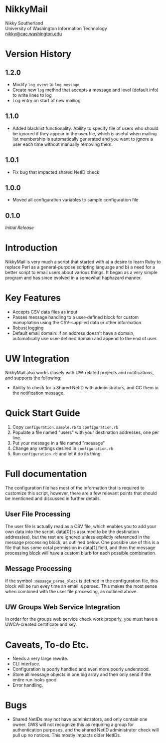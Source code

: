 # NikkyMail

Nikky Southerland  
University of Washington Information Technology  
nikky@cac.washington.edu  

# Version History

## 1.2.0

* Modify `log_event` to `log_message`
* Create new `log` method that accepts a message and level (default info) to write lines to log
* Log entry on start of new mailing

## 1.1.0

* Added blacklist functionality. Ability to specify file of users who should be ignored if they appear in the user file, which is useful when mailing list membership is automatically generated and you want to ignore a user each time without manually removing them.

## 1.0.1

* Fix bug that impacted shared NetID check

## 1.0.0

* Moved all configuration variables to sample configuration file

## 0.1.0

*Initial Release*

# Introduction

NikkyMail is very much a script that started with a) a desire to learn Ruby to replace Perl as a general-purpose scripting language and b) a need for a better script to email users about various things. It began as a very simple program and has since evolved in a somewhat haphazard manner.

# Key Features

* Accepts CSV data files as input
* Passes message handling to a user-defined block for custom manupliation using the CSV-supplied data or other information.
* Robust logging
* Default email domain: if an address doesn't have a domain, automatically use user-defined domain and append to the end of user.


# UW Integration

NikkyMail also works closely with UW-related projects and notifications, and supports the following:

* Ability to check for a Shared NetID with administrators, and CC them in the notification message.

# Quick Start Guide

1. Copy `configuration.sample.rb` to `configuration.rb`
2. Populate a file named "users" with your destination addresses, one per line. 
3. Put your message in a file named "message"
4. Change any settings desired in `configuration.rb`
5. Run `configuration.rb` and let it do its thing.

# Full documentation

The configuration file has most of the information that is required to customize this script, however, there are a few relevant points that should be mentioned and discussed in further details.

## User File Processing

The user file is actually read as a CSV file, which enables you to add your own data into the script. data[0] is assumed to be the destination address(es), but the rest are ignored unless explictly referenced in the message processing block, as outlined below. One possible use of this is a file that has some octal permission in data[1] field, and then the message processing block will have a custom blurb for each possible combination.

## Message Processing

If the symbol `:message_parse_block` is defined in the configuration file, this block will be run evey time an email is parsed. This makes the most sense when combined with the user file processing, as outlined above.

## UW Groups Web Service Integration

In order for the groups web service check work properly, you must have a UWCA-created certificate and key.



# Caveats, To-do Etc.

* Needs a very large rewrite.
* CLI interface.
* Configuration is poorly handled and even more poorly understood.
* Store all message objects in one big array and then only send if the entire run looks good.
* Error handling.

# Bugs

* Shared NetIDs may not have administrators, and only contain one owner. GWS will not recognize this as requiring a group for authentication purposes, and the shared NetID administrator check will pull up no notices. This mostly impacts older NetIDs.
